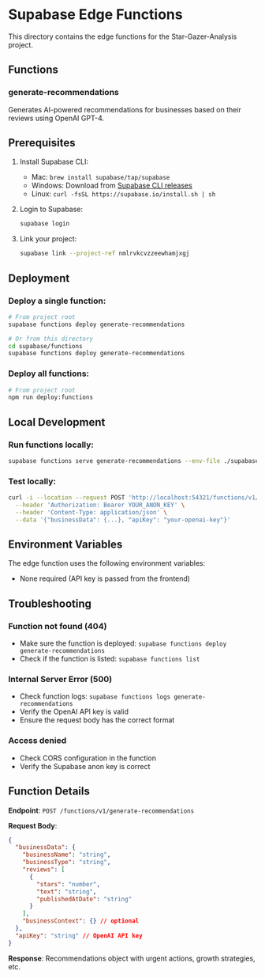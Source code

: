 # Supabase Edge Functions

This directory contains the edge functions for the Star-Gazer-Analysis project.

## Functions

### generate-recommendations
Generates AI-powered recommendations for businesses based on their reviews using OpenAI GPT-4.

## Prerequisites

1. Install Supabase CLI:
   - Mac: `brew install supabase/tap/supabase`
   - Windows: Download from [Supabase CLI releases](https://github.com/supabase/cli/releases)
   - Linux: `curl -fsSL https://supabase.io/install.sh | sh`

2. Login to Supabase:
   ```bash
   supabase login
   ```

3. Link your project:
   ```bash
   supabase link --project-ref nmlrvkcvzzeewhamjxgj
   ```

## Deployment

### Deploy a single function:
```bash
# From project root
supabase functions deploy generate-recommendations

# Or from this directory
cd supabase/functions
supabase functions deploy generate-recommendations
```

### Deploy all functions:
```bash
# From project root
npm run deploy:functions
```

## Local Development

### Run functions locally:
```bash
supabase functions serve generate-recommendations --env-file ./supabase/.env.local
```

### Test locally:
```bash
curl -i --location --request POST 'http://localhost:54321/functions/v1/generate-recommendations' \
  --header 'Authorization: Bearer YOUR_ANON_KEY' \
  --header 'Content-Type: application/json' \
  --data '{"businessData": {...}, "apiKey": "your-openai-key"}'
```

## Environment Variables

The edge function uses the following environment variables:
- None required (API key is passed from the frontend)

## Troubleshooting

### Function not found (404)
- Make sure the function is deployed: `supabase functions deploy generate-recommendations`
- Check if the function is listed: `supabase functions list`

### Internal Server Error (500)
- Check function logs: `supabase functions logs generate-recommendations`
- Verify the OpenAI API key is valid
- Ensure the request body has the correct format

### Access denied
- Check CORS configuration in the function
- Verify the Supabase anon key is correct

## Function Details

**Endpoint**: `POST /functions/v1/generate-recommendations`

**Request Body**:
```json
{
  "businessData": {
    "businessName": "string",
    "businessType": "string",
    "reviews": [
      {
        "stars": "number",
        "text": "string",
        "publishedAtDate": "string"
      }
    ],
    "businessContext": {} // optional
  },
  "apiKey": "string" // OpenAI API key
}
```

**Response**: Recommendations object with urgent actions, growth strategies, etc.
